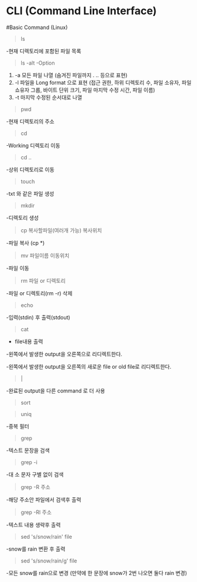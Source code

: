 # CLI (Command Line Interface)

#Basic Command (Linux)


>ls

-현재 디렉토리에 포함된 파일 목록

>ls -alt
-Option


1. \-a
모든 파일 나열 (숨겨진 파일까지 . .. 등으로 표현)
2. \-l
파일을 Long format 으로 표현 (접근 권한, 하위 디렉토리 수, 파일 소유자, 파일 쇼유자 그룹, 바이트 단위 크기, 파일 마지막 수정 시간, 파일 이름)
3. \-t
마지막 수정된 순서대로 나열

>pwd

-현재 디렉토리의 주소

>cd

-Working 디렉토리 이동

>cd .. 

-상위 디렉토리로 이동

>touch

-txt 와 같은 파일 생성

>mkdir

-디렉토리 생성

>cp 복사할파일(여러개 가능) 복사위치

-파일 복사 (cp *)

>mv 파일이름 이동위치

-파일 이동

>rm 파일 or 디렉토리

-파일 or 디렉토리(rm -r) 삭제 

>echo

-입력(stdin) 후 출력(stdout)

>cat

- file내용 출력

>

-왼쪽에서 발생한 output을 오른쪽으로 리디렉트한다.

>>

-왼쪽에서 발생한 output을 오른쪽의 새로운 file or old file로 리디렉트한다.

>|

-완료된 output을 다른 command 로 더 사용

>sort

>uniq

-중복 필터

>grep 

-텍스트 문장을 검색

>grep -i 

-대 소 문자 구별 없이 검색

>grep -R 주소

-해당 주소안 파일에서 검색후 출력

>grep -Rl 주소

-텍스트 내용 생략후 출력

>sed 's/snow/rain' file

-snow를 rain 변환 후 출력

>sed 's/snow/rain/g' file

-모든 snow를 rain으로 변경 (만약에 한 문장에 snow가 2번 나오면 둘다 rain 변경)
